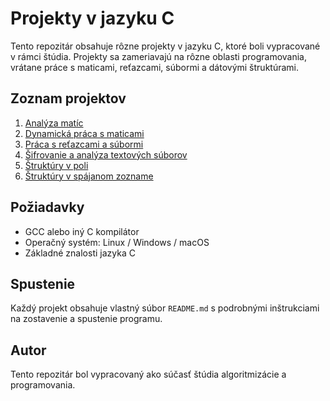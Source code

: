 # Projekty v jazyku C

Tento repozitár obsahuje rôzne projekty v jazyku C, ktoré boli vypracované v rámci štúdia. Projekty sa zameriavajú na rôzne oblasti programovania, vrátane práce s maticami, reťazcami, súbormi a dátovými štruktúrami.

## Zoznam projektov

1. [Analýza matíc](https://github.com/petrovcik159/Projekty/tree/main/C/Anal%C3%BDza%20mat%C3%ADc)
2. [Dynamická práca s maticami](https://github.com/petrovcik159/Projekty/tree/main/C/Dynamick%C3%A1%20pr%C3%A1ca%20s%20maticami)
3. [Práca s reťazcami a súbormi](https://github.com/petrovcik159/Projekty/tree/main/C/Pr%C3%A1ca%20s%20re%C5%A5azcami%20a%20s%C3%BAbormi)
4. [Šifrovanie a analýza textových súborov]()
5. [Štruktúry v poli]()
6. [Štruktúry v spájanom zozname]()


## Požiadavky
- GCC alebo iný C kompilátor
- Operačný systém: Linux / Windows / macOS
- Základné znalosti jazyka C

## Spustenie
Každý projekt obsahuje vlastný súbor `README.md` s podrobnými inštrukciami na zostavenie a spustenie programu.

## Autor
Tento repozitár bol vypracovaný ako súčasť štúdia algoritmizácie a programovania.
